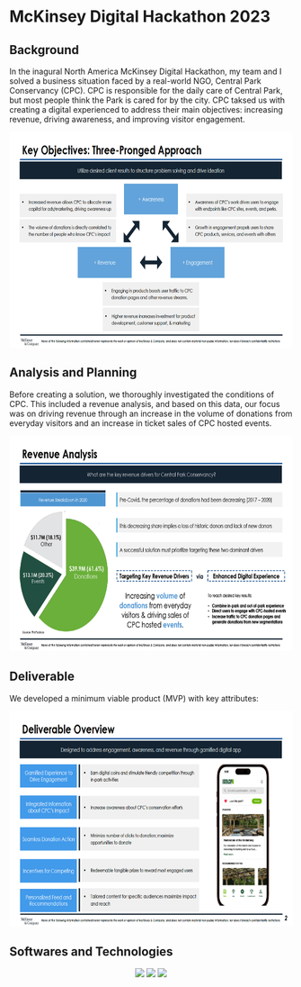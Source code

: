 # McKinsey Digital Hackathon 2023

## Background

In the inagural North America McKinsey Digital Hackathon, my team and I solved a business situation faced by a real-world NGO, Central Park Conservancy (CPC). CPC is responsible for the daily care of Central Park, but most people think the Park is cared for by the city. CPC taksed us with creating a digital experienced to address their main objectives: increasing revenue, driving awareness, and improving visitor engagement.

<div align="center">
  <img src="images/objectives.png" width="666" height="383">
</div>

## Analysis and Planning

Before creating a solution, we thoroughly investigated the conditions of CPC. This included a revenue analysis, and based on this data, our focus was on driving revenue through an increase in the volume of donations from everyday visitors and an increase in ticket sales of CPC hosted events.

<div align="center">
  <img src="images/revenueanalysis.png" width="666" height="383">
</div>

## Deliverable

We developed a minimum viable product (MVP) with key attributes:

<div align="center">
  <img src="images/overview.png" width="666" height="383">
</div>

## Softwares and Technologies

<div align="center">
  <img src ="https://img.shields.io/badge/react-%2320232a.svg?style=for-the-badge&logo=react&logoColor=%2361DAFB"/>
  <img src = "https://img.shields.io/badge/typescript-%23007ACC.svg?style=for-the-badge&logo=typescript&logoColor=white"/>
  <img src ="https://img.shields.io/badge/node.js-6DA55F?style=for-the-badge&logo=node.js&logoColor=white)DF1E"/>
</div>



